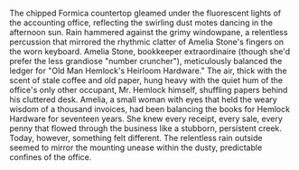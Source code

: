 The chipped Formica countertop gleamed under the fluorescent lights of the accounting office, reflecting the swirling dust motes dancing in the afternoon sun.  Rain hammered against the grimy windowpane, a relentless percussion that mirrored the rhythmic clatter of Amelia Stone's fingers on the worn keyboard.  Amelia Stone, bookkeeper extraordinaire (though she'd prefer the less grandiose "number cruncher"), meticulously balanced the ledger for "Old Man Hemlock's Heirloom Hardware."  The air, thick with the scent of stale coffee and old paper, hung heavy with the quiet hum of the office's only other occupant, Mr. Hemlock himself, shuffling papers behind his cluttered desk.  Amelia, a small woman with eyes that held the weary wisdom of a thousand invoices, had been balancing the books for Hemlock Hardware for seventeen years.  She knew every receipt, every sale, every penny that flowed through the business like a stubborn, persistent creek.  Today, however, something felt different.  The relentless rain outside seemed to mirror the mounting unease within the dusty, predictable confines of the office.
